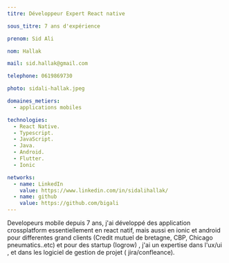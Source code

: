 ```yaml
---
titre: Développeur Expert React native

sous_titre: 7 ans d'expérience

prenom: Sid Ali

nom: Hallak

mail: sid.hallak@gmail.com

telephone: 0619869730

photo: sidali-hallak.jpeg

domaines_metiers:
  - applications mobiles

technologies:
  - React Native.
  - Typescript.
  - JavaScript.
  - Java.
  - Android.
  - Flutter.
  - Ionic

networks:
  - name: LinkedIn
    value: https://www.linkedin.com/in/sidalihallak/
  - name: github
    value: https://github.com/bigali
---
```


Developeurs mobile depuis 7 ans, j'ai développé des application crossplatform essentiellement en react natif, mais aussi en ionic et android pour differentes grand clients (Credit mutuel de bretagne, CBP, Chicago pneumatics..etc) et pour des startup (Iogrow) , j'ai un expertise dans l'ux/ui , et dans les logiciel de gestion de projet ( jira/confleance).
